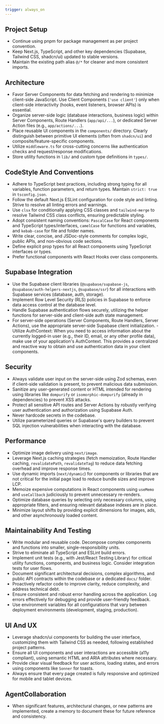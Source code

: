 ```yaml
---
trigger: always_on
---
```


## Project Setup

- Continue using pnpm for package management as per project convention.
- Keep Next.js, TypeScript, and other key dependencies (Supabase, Tailwind CSS, shadcn/ui) updated to stable versions.
- Maintain the existing path alias `@/*` for cleaner and more consistent imports.

## Architecture

- Favor Server Components for data fetching and rendering to minimize client-side JavaScript. Use Client Components (`'use client'`) only when client-side interactivity (hooks, event listeners, browser APIs) is essential.
- Organize server-side logic (database interactions, business logic) within Server Components, Route Handlers (`app/api/...`), or dedicated Server Action files (e.g., `app/actions/...`).
- Place reusable UI components in the `components/` directory. Clearly distinguish between primitive UI elements (often from `shadcn/ui`) and composite/feature-specific components.
- Utilize `middleware.ts` for cross-cutting concerns like authentication checks and request/response modifications.
- Store utility functions in `lib/` and custom type definitions in `types/`.

## CodeStyle And Conventions

- Adhere to TypeScript best practices, including strong typing for all variables, function parameters, and return types. Maintain `strict: true` in `tsconfig.json`.
- Follow the default Next.js ESLint configuration for code style and linting. Strive to resolve all linting errors and warnings.
- Use `clsx` for conditionally applying CSS classes and `tailwind-merge` to resolve Tailwind CSS class conflicts, ensuring predictable styling.
- Adopt consistent naming conventions: `PascalCase` for React components and TypeScript types/interfaces, `camelCase` for functions and variables, and `kebab-case` for file and folder names.
- Write clear, concise, and JSDoc-style comments for complex logic, public APIs, and non-obvious code sections.
- Define explicit prop types for all React components using TypeScript interfaces or types.
- Prefer functional components with React Hooks over class components.

## Supabase Integration

- Use the Supabase client libraries (`@supabase/supabase-js`, `@supabase/auth-helpers-nextjs`, `@supabase/ssr`) for all interactions with Supabase services (database, auth, storage).
- Implement Row Level Security (RLS) policies in Supabase to enforce data access control at the database level.
- Handle Supabase authentication flows securely, utilizing the helper functions for server-side and client-side auth state management.
- For server-side operations (Server Components, Route Handlers, Server Actions), use the appropriate server-side Supabase client initialization.
-Utilize AuthContext: When you need to access information about the currently logged-in user (e.g., their ID, email, or any other profile data), make use of your application's AuthContext. This provides a centralized and reactive way to obtain and use authentication data in your client components.

## Security

- Always validate user input on the server-side using Zod schemas, even if client-side validation is present, to prevent malicious data submission.
- Sanitize any user-generated content or HTML intended for rendering using libraries like `dompurify` or `isomorphic-dompurify` (already in dependencies) to prevent XSS attacks.
- Protect all sensitive API routes and Server Actions by robustly verifying user authentication and authorization using Supabase Auth.
- Never hardcode secrets in the codebase.
- Utilize parameterized queries or Supabase's query builders to prevent SQL injection vulnerabilities when interacting with the database.

## Performance

- Optimize image delivery using `next/image`. 
- Leverage Next.js caching strategies (fetch memoization, Route Handler caching, `revalidatePath`, `revalidateTag`) to reduce data fetching overhead and improve response times.
- Use dynamic imports (`next/dynamic`) for components or libraries that are not critical for the initial page load to reduce bundle sizes and improve LCP.
- Memoize expensive computations in React components using `useMemo` and `useCallback` judiciously to prevent unnecessary re-renders.
- Optimize database queries by selecting only necessary columns, using appropriate filters, and ensuring relevant database indexes are in place.
- Minimize layout shifts by providing explicit dimensions for images, ads, and other asynchronously loaded content.

## Maintainability And Testing

- Write modular and reusable code. Decompose complex components and functions into smaller, single-responsibility units.
- Strive to eliminate all TypeScript and ESLint build errors. 
- Implement unit tests (e.g., with Jest/React Testing Library) for critical utility functions, components, and business logic. Consider integration tests for user flows.
- Document significant architectural decisions, complex algorithms, and public API contracts within the codebase or a dedicated `docs/` folder.
- Proactively refactor code to improve clarity, reduce complexity, and address technical debt.
- Ensure consistent and robust error handling across the application. Log errors effectively for debugging and provide user-friendly feedback.
- Use environment variables for all configurations that vary between deployment environments (development, staging, production).

## UI And UX

- Leverage shadcn/ui components for building the user interface, customizing them with Tailwind CSS as needed, following established project patterns.
- Ensure all UI components and user interactions are accessible (a11y compliant), using semantic HTML and ARIA attributes where necessary.
- Provide clear visual feedback for user actions, loading states, and errors using components like `Sonner` for toasts.
- Always ensure that every page created is fully responsive and optimized for mobile and tablet devices.

## AgentCollaboration

- When significant features, architectural changes, or new patterns are implemented, create a memory to document these for future reference and consistency.